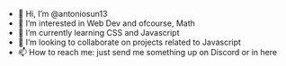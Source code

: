 - 👋 Hi, I’m @antoniosun13
- 👀 I’m interested in Web Dev and ofcourse, Math
- 🌱 I’m currently learning CSS and Javascript 
- 💞️ I’m looking to collaborate on projects related to Javascript
- 📫 How to reach me: just send me something up on Discord or in here

<!---
antoniosun13/antoniosun13 is a ✨ special ✨ repository because its `README.md` (this file) appears on your GitHub profile.
You can click the Preview link to take a look at your changes.
--->
